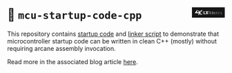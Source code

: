 <a href="https://lxrobotics.com/"><img align="right" src="https://raw.githubusercontent.com/lxrobotics/.github/main/logo/lxrobotics.png" width="15%"></a>
:floppy_disk: `mcu-startup-code-cpp`
====================================

This repository contains [startup code](startup.cpp) and [linker script](FE310-G002.ld) to demonstrate that microcontroller startup code can be written in clean C++ (mostly) without requiring arcane assembly invocation.

Read more in the associated blog article [here](https://lxrobotics.com/blog/microcontroller-startup-code-written-in-cpp/).

